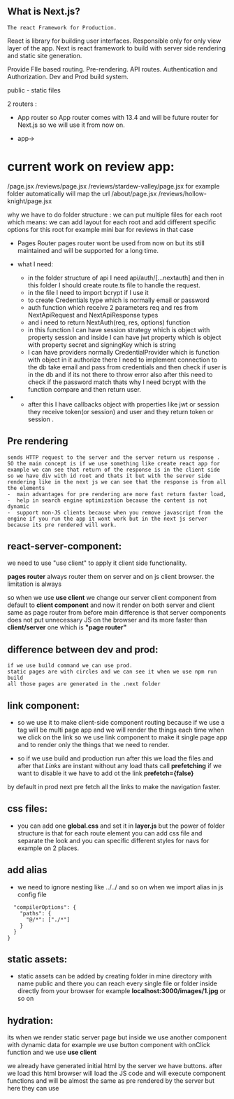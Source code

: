 ## What is Next.js?

    The react Framework for Production.

React is library for building user interfaces. Responsible only for only view layer of the app.
Next is react framework to build with server side rendering and static site generation.

Provide FIle based routing.
Pre-rendering.
API routes.
Authentication and Authorization.
Dev and Prod build system.

public - static files

2 routers :

- App router
  so App router comes with 13.4 and will be future router for Next.js
  so we will use it from now on.

- app->

# current work on review app:

/page.jsx
/reviews/page.jsx
/reviews/stardew-valley/page.jsx for example folder automatically will map the url
/about/page.jsx
/reviews/hollow-knight/page.jsx

why we have to do folder structure :
we can put multiple files for each root which means:
we can add layout for each root and add different specific options for this root for example mini bar for reviews in that case

- Pages Router
  pages router wont be used from now on but its still maintained and will be supported for a long time.

- what I need:
  - in the folder structure of api I need api/auth/[...nextauth] and then in this folder I should create route.ts file to handle the request.
  - in the file I need to import bcrypt if I use it
  - to create Credentials type which is normally email or password
  - auth function which receive 2 parameters req and res from NextApiRequest and NextApiResponse types
  - and i need to return NextAuth(req, res, options) function
  - in this function I can have session strategy which is object with property session and inside I can have jwt property which is object with property secret and signingKey which is string
  - I can have providers normally CredentialProvider which is function with object in it authorize there I need to implement connection to the db take email and pass from credentials and then check if user is in the db and if its not there to throw error also after this need to check if the password match thats why I need bcrypt with the function compare and then return user.
- - after this I have callbacks object with properties like jwt or session they receive token(or session) and user and they return token or session .

## Pre rendering

    sends HTTP request to the server and the server return us response .
    SO the main concept is if we use something like create react app for example we can see that return of the response is in the client side so we have div with id root and thats it but with the server side rendering like in the next js we can see that the response is from all the elements
    -  main advantages for pre rendering are more fast return faster load,
    -  help in search engine optimization because the content is not dynamic
    -  support non-JS clients because when you remove javascript from the engine if you run the app it wont work but in the next js server because its pre rendered will work.

## react-server-component:

we need to use "use client" to apply it client side functionality.

**pages router** always router them on server and on js client browser. the limitation is always

so when we use **use client** we change our server client component from default to **client component** and now it render on both server and client same as page router from before main difference is that server components does not put unnecessary JS on the browser and its more faster than **client/server** one which is **"page router"**

## difference between dev and prod:

    if we use build command we can use prod.
    static pages are with circles and we can see it when we use npm run build
    all those pages are generated in the .next folder

## link component:

- so we use it to make client-side component routing because if we use a tag will be multi page app and we will render the things each time when we click on the link
  so we use link component to make it single page app and to render only the things that we need to render.

- so if we use build and production run after this we load the files and after that _Links_ are instant without any load thats call **prefetching** if we want to disable it we have to add ot the link **prefetch={false}**

by default in prod next pre fetch all the links to make the navigation faster.

## css files:

- you can add one **global.css** and set it in **layer.js** but the power of folder structure is that for each route element you can add css file and separate the look and you can specific different styles for navs for example on 2 places.

## add alias

- we need to ignore nesting like ../../ and so on when we import alias in js config file

```{
  "compilerOptions": {
    "paths": {
      "@/*": ["./*"]
    }
  }
}
```

## static assets:

  - static assets can be added by creating folder in mine directory with name public and there you can reach every single file or folder inside directly from your browser for example **localhost:3000/images/1.jpg** or so on


## hydration:
   its when we render static server page but inside we use another component with dynamic data
   for example we use button component with onClick function and we use **use client** 

   we already have generated initial html  by the server we have buttons. after we load this html browser will load
   the JS code and will execute component functions and will be almost the same as pre rendered by the server but here they can use